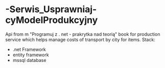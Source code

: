 # -Serwis_Usprawniaj-cyModelProdukcyjny
Api from m "Programuj z . net  - prakrytka nad teorią" book
for production service which helps manage costs of transport by city for items. 
Stack:
- .net Framework 
- entity framework
- mssql database
